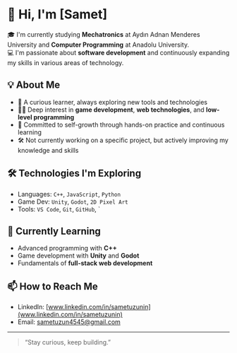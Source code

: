 # 👋 Hi, I'm [Samet]

🎓 I'm currently studying **Mechatronics** at Aydın Adnan Menderes University and **Computer Programming** at Anadolu University.  
💻 I'm passionate about **software development** and continuously expanding my skills in various areas of technology.

## 💡 About Me

- 🔎 A curious learner, always exploring new tools and technologies  
- 👨‍💻 Deep interest in **game development**, **web technologies**, and **low-level programming**  
- 🧠 Committed to self-growth through hands-on practice and continuous learning  
- 🛠️ Not currently working on a specific project, but actively improving my knowledge and skills

## 🛠️ Technologies I'm Exploring

- Languages: `C++`, `JavaScript`, `Python`
- Game Dev: `Unity`, `Godot`, `2D Pixel Art`
- Tools: `VS Code`, `Git`, `GitHub`, `

## 🌱 Currently Learning

- Advanced programming with **C++**
- Game development with **Unity** and **Godot**
- Fundamentals of **full-stack web development**

## 📫 How to Reach Me

- LinkedIn: [www.linkedin.com/in/sametuzunin](www.linkedin.com/in/sametuzunin)
- Email: [sametuzun4545@gmail.com](mailto:sametuzun4545@gmail.com)

---

> “Stay curious, keep building.”
